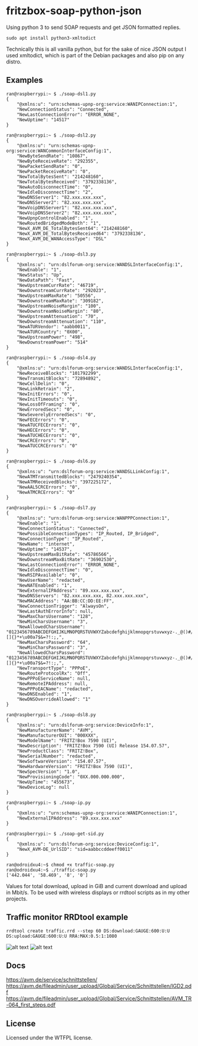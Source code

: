# fritzbox-soap-python-json
Using python 3 to send SOAP requests and get JSON formatted replies.
```
sudo apt install python3-xmltodict
```
Technically this is all vanilla python, but for the sake of nice JSON output I used xmltodict, which is part of the Debian packages and also pip on any distro.

## Examples

```
ran@raspberrypi:~ $ ./soap-dsl1.py
{
    "@xmlns:u": "urn:schemas-upnp-org:service:WANIPConnection:1",
    "NewConnectionStatus": "Connected",
    "NewLastConnectionError": "ERROR_NONE",
    "NewUptime": "14517"
}
```
```
ran@raspberrypi:~ $ ./soap-dsl2.py
{
    "@xmlns:u": "urn:schemas-upnp-org:service:WANCommonInterfaceConfig:1",
    "NewByteSendRate": "10867",
    "NewByteReceiveRate": "292355",
    "NewPacketSendRate": "0",
    "NewPacketReceiveRate": "0",
    "NewTotalBytesSent": "214248160",
    "NewTotalBytesReceived": "3792338136",
    "NewAutoDisconnectTime": "0",
    "NewIdleDisconnectTime": "2",
    "NewDNSServer1": "82.xxx.xxx.xxx",
    "NewDNSServer2": "82.xxx.xxx.xxx",
    "NewVoipDNSServer1": "82.xxx.xxx.xxx",
    "NewVoipDNSServer2": "82.xxx.xxx.xxx",
    "NewUpnpControlEnabled": "1",
    "NewRoutedBridgedModeBoth": "1",
    "NewX_AVM_DE_TotalBytesSent64": "214248160",
    "NewX_AVM_DE_TotalBytesReceived64": "3792338136",
    "NewX_AVM_DE_WANAccessType": "DSL"
}
```
```
ran@raspberrypi:~ $ ./soap-dsl3.py
{
    "@xmlns:u": "urn:dslforum-org:service:WANDSLInterfaceConfig:1",
    "NewEnable": "1",
    "NewStatus": "Up",
    "NewDataPath": "Fast",
    "NewUpstreamCurrRate": "46719",
    "NewDownstreamCurrRate": "292023",
    "NewUpstreamMaxRate": "50556",
    "NewDownstreamMaxRate": "309182",
    "NewUpstreamNoiseMargin": "100",
    "NewDownstreamNoiseMargin": "80",
    "NewUpstreamAttenuation": "70",
    "NewDownstreamAttenuation": "110",
    "NewATURVendor": "aabb0011",
    "NewATURCountry": "0X00",
    "NewUpstreamPower": "498",
    "NewDownstreamPower": "514"
}
```
```
ran@raspberrypi:~ $ ./soap-dsl4.py
{
    "@xmlns:u": "urn:dslforum-org:service:WANDSLInterfaceConfig:1",
    "NewReceiveBlocks": "101792299",
    "NewTransmitBlocks": "72894892",
    "NewCellDelin": "0",
    "NewLinkRetrain": "2",
    "NewInitErrors": "0",
    "NewInitTimeouts": "0",
    "NewLossOfFraming": "0",
    "NewErroredSecs": "0",
    "NewSeverelyErroredSecs": "0",
    "NewFECErrors": "0",
    "NewATUCFECErrors": "0",
    "NewHECErrors": "0",
    "NewATUCHECErrors": "0",
    "NewCRCErrors": "0",
    "NewATUCCRCErrors": "0"
}
```
```
ran@raspberrypi:~ $ ./soap-dsl6.py
{
    "@xmlns:u": "urn:dslforum-org:service:WANDSLLinkConfig:1",
    "NewATMTransmittedBlocks": "2479240354",
    "NewATMReceivedBlocks": "397225172",
    "NewAAL5CRCErrors": "0",
    "NewATMCRCErrors": "0"
}
```
```
ran@raspberrypi:~ $ ./soap-dsl7.py
{
    "@xmlns:u": "urn:dslforum-org:service:WANPPPConnection:1",
    "NewEnable": "1",
    "NewConnectionStatus": "Connected",
    "NewPossibleConnectionTypes": "IP_Routed, IP_Bridged",
    "NewConnectionType": "IP_Routed",
    "NewName": "internet",
    "NewUptime": "14537",
    "NewUpstreamMaxBitRate": "45786566",
    "NewDownstreamMaxBitRate": "36902530",
    "NewLastConnectionError": "ERROR_NONE",
    "NewIdleDisconnectTime": "0",
    "NewRSIPAvailable": "0",
    "NewUserName": "redacted",
    "NewNATEnabled": "1",
    "NewExternalIPAddress": "89.xxx.xxx.xxx",
    "NewDNSServers": "82.xxx.xxx.xxx, 82.xxx.xxx.xxx",
    "NewMACAddress": "AA:BB:CC:DD:EE:FF",
    "NewConnectionTrigger": "AlwaysOn",
    "NewLastAuthErrorInfo": null,
    "NewMaxCharsUsername": "128",
    "NewMinCharsUsername": "3",
    "NewAllowedCharsUsername": "0123456789ABCDEFGHIJKLMNOPQRSTUVWXYZabcdefghijklmnopqrstuvwxyz-._@()#/%[]{}*+\u00a7$&=?!:;,",
    "NewMaxCharsPassword": "64",
    "NewMinCharsPassword": "3",
    "NewAllowedCharsPassword": "0123456789ABCDEFGHIJKLMNOPQRSTUVWXYZabcdefghijklmnopqrstuvwxyz-._@()#/%[]{}*+\u00a7$&=?!:;,",
    "NewTransportType": "PPPoE",
    "NewRouteProtocolRx": "Off",
    "NewPPPoEServiceName": null,
    "NewRemoteIPAddress": null,
    "NewPPPoEACName": "redacted",
    "NewDNSEnabled": "1",
    "NewDNSOverrideAllowed": "1"
}
```
```
ran@raspberrypi:~ $ ./soap-dsl8.py
{
    "@xmlns:u": "urn:dslforum-org:service:DeviceInfo:1",
    "NewManufacturerName": "AVM",
    "NewManufacturerOUI": "000XXX",
    "NewModelName": "FRITZ!Box 7590 (UI)",
    "NewDescription": "FRITZ!Box 7590 (UI) Release 154.07.57",
    "NewProductClass": "FRITZ!Box",
    "NewSerialNumber": "redacted",
    "NewSoftwareVersion": "154.07.57",
    "NewHardwareVersion": "FRITZ!Box 7590 (UI)",
    "NewSpecVersion": "1.0",
    "NewProvisioningCode": "0XX.000.000.000",
    "NewUpTime": "455673",
    "NewDeviceLog": null
}
```
```
ran@raspberrypi:~ $ ./soap-ip.py
{
    "@xmlns:u": "urn:schemas-upnp-org:service:WANIPConnection:1",
    "NewExternalIPAddress": "89.xxx.xxx.xxx"
}
```
```
ran@raspberrypi:~ $ ./soap-get-sid.py
{
    "@xmlns:u": "urn:dslforum-org:service:DeviceConfig:1",
    "NewX_AVM-DE_UrlSID": "sid=aabbccddeeff0011"
}
```

```
ran@odroidxu4:~$ chmod +x traffic-soap.py
ran@odroidxu4:~$ ./traffic-soap.py
['442.044', '58.469', '8', '0']
```
Values for total download, upload in GiB and current download and upload in Mbit/s. To be used with wireless displays or rrdtool scripts as in my other projects.

## Traffic monitor RRDtool example
```
rrdtool create traffic.rrd --step 60 DS:download:GAUGE:600:U:U DS:upload:GAUGE:600:U:U RRA:MAX:0.5:1:1080
```
![alt text](https://raw.githubusercontent.com/ran-sama/fritzbox-soapless-soap-requests/master/images/dl_example.png
)
![alt text](https://raw.githubusercontent.com/ran-sama/fritzbox-soapless-soap-requests/master/images/ul_example.png
)

## Docs  
https://avm.de/service/schnittstellen/  
https://avm.de/fileadmin/user_upload/Global/Service/Schnittstellen/IGD2.pdf  
https://avm.de/fileadmin/user_upload/Global/Service/Schnittstellen/AVM_TR-064_first_steps.pdf  

## License
Licensed under the WTFPL license.
